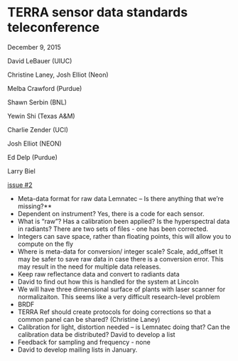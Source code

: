 # TERRA sensor data standards teleconference	

December 9, 2015

David LeBauer (UIUC)

Christine Laney, Josh Elliot (Neon)

Melba Crawford (Purdue)

Shawn Serbin (BNL)

Yewin Shi (Texas A&M)

Charlie Zender (UCI)

Josh Elliot (NEON)

Ed Delp (Purdue)

Larry Biel



[issue #2](https://github.com/terraref/reference-data/issues/2)

* Meta-data format for raw data Lemnatec – Is there anything that we’re missing?**
 * Dependent on instrument?  Yes, there is a code for each sensor.
 * What is “raw”?  Has a calibration been applied?  Is the hyperspectral data in radiants?  There are two sets of files - one has been corrected.
 * Integers can save space, rather than floating points, this will allow you to compute on the fly
* Where is meta-data for conversion/ integer scale? Scale, add_offset  It may be safer to save raw data in case there is a conversion error.  This may result in the need for multiple data releases.
 * Keep raw reflectance data and convert to radiants data 
 * David to find out how this is handled for the system at Lincoln
* We will have three dimensional surface of plants with laser scanner for normalizaiton. This seems like a very difficult research-level problem
 * BRDF
 * TERRA Ref should create protocols for doing corrections so that a common panel can be shared? (Christine Laney)
 * Calibration for light, distortion needed – is Lemnatec doing that?  Can the calibration data be distributed? David to develop a list
 * Feedback for sampling and frequency - none
 * David to develop mailing lists in January.
